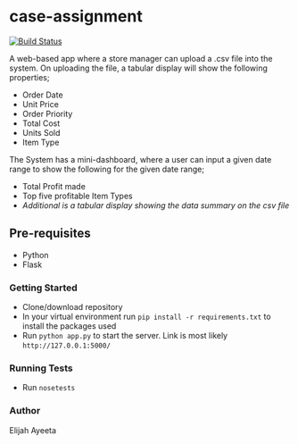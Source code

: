 # case-assignment

[![Build Status](https://travis-ci.org/Ayeeta/case-assignment.svg?branch=master)](https://travis-ci.org/Ayeeta/case-assignment)

A web-based app where a store manager can upload a .csv file into the system. On uploading the file,
a tabular display will show the following properties;
* Order Date 
* Unit Price
* Order Priority
* Total Cost
* Units Sold
* Item Type

The System has a mini-dashboard, where a user can input a given date range to show the following for the given date range;
* Total Profit made
* Top five profitable Item Types
* *Additional is a tabular display showing the data summary on the csv file*

## Pre-requisites ##

* Python
* Flask

### Getting Started ###

* Clone/download repository
* In your virtual environment run `pip install -r requirements.txt` to install the packages used
* Run `python app.py` to start the server. Link is most likely `http://127.0.0.1:5000/`

### Running Tests ###

* Run `nosetests`

### Author ###

Elijah Ayeeta
